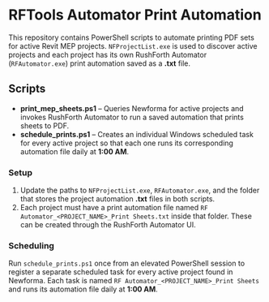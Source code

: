 # RFTools Automator Print Automation

This repository contains PowerShell scripts to automate printing PDF sets for active Revit MEP projects.  `NFProjectList.exe` is used to discover active projects and each project has its own RushForth Automator (`RFAutomator.exe`) print automation saved as a **.txt** file.

## Scripts

- **print_mep_sheets.ps1** – Queries Newforma for active projects and invokes RushForth Automator to run a saved automation that prints sheets to PDF.
- **schedule_prints.ps1** – Creates an individual Windows scheduled task for every active project so that each one runs its corresponding automation file daily at **1:00 AM**.

### Setup

1. Update the paths to `NFProjectList.exe`, `RFAutomator.exe`, and the folder that stores the project automation **.txt** files in both scripts.
2. Each project must have a print automation file named `RF Automator_<PROJECT_NAME>_Print Sheets.txt` inside that folder. These can be created through the RushForth Automator UI.

### Scheduling

Run `schedule_prints.ps1` once from an elevated PowerShell session to register a separate scheduled task for every active project found in Newforma. Each task is named `RF Automator_<PROJECT_NAME>_Print Sheets` and runs its automation file daily at **1:00 AM**.
